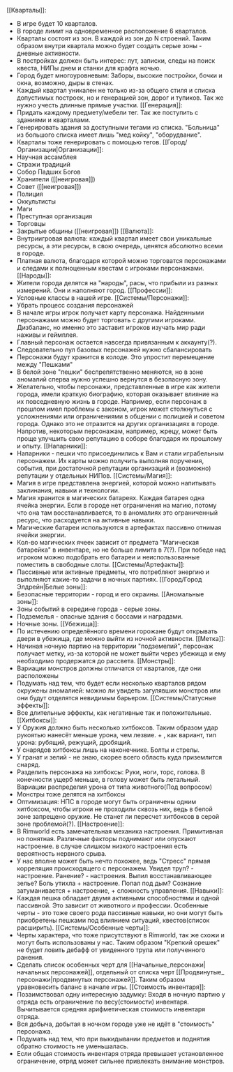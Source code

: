 [[Кварталы]]:
- В игре будет 10 кварталов.
- В городе лимит на одновременное расположение 6 кварталов.
- Кварталы состоят из зон. В каждой из зон до N строений. Таким образом внутри квартала можно будет создать серые зоны - дневные активности.
- В постройках должен быть интерес: лут, записки, следы на поиск квеста, НИПы днем и станки для крафта ночью.
- Город будет многоуровневым: Заборы, высокие постройки, бочки и окна, возможно, дыры в стенах.
 - Каждый квартал уникален не только из-за общего стиля и списка допустимых построек, но и генерацией зон, дорог и тупиков. Так же нужно учесть длинные прямые участки.
[[Генерация]]:
- Придать каждому предмету/мебели тег. Так же поступить с зданиями и кварталами.
- Генерировать здания за доступными тегами из списка. "Больница" из большого списка имеет лишь "мед койку", "оборудвание".
- Кварталы тоже генерировать с помощью тегов.
[[Город/Организации|Организации]]:
- Научная ассамблея
- Стражи традиций
- Собор Падших Богов
- Хранители ([[неигровая]])
- Совет ([[неигровая]])
- Полиция
- Оккультисты
- Маги
- Преступная организация
- Торговцы
- Закрытые общины ([[неигровая]])
[[Валюта]]:
- Внутриигровая валюта: каждый квартал имеет свои уникальные ресурсы, а эти ресурсы, в свою очередь, ценятся абсолютно всеми в городе.
- Платная валюта, благодаря которой можно торговатся персонажами и следами к полноценным квестам с игроками персонажами.
[[Народы]]:
- Жители города делятся на "народы", расы, что прибыли из разных измерений. Они и наполняют город.
[[Профессии]]:
- Условные классы в нашей игре.
[[Системы/Персонажи]]:
- Убрать процесс создания персонажей
- В начале игры игрок получает карту персонажа. Найденными персонажами можно будет торговать с другими игроками. Дизбаланс, но именно это заставит игроков изучать мир ради наживы и геймплея.
- Главный персонаж остается навсегда привязанным к аккаунту(?).
- Следовательно пул базовых персонажей нужно сбалансировать
- Персонажи будут хранится в колоде. Это упростит перемещение между "Пешками"
- В белой зоне "пешки" беспрепятственно меняются, но в зоне аномалий сперва нужно успешно вернутся в безопасную зону.
- Желательно, чтобы персонажи, представленные в игре как жители города, имели краткую биографию, которая оказывает влияние на их повседневную жизнь в городе. Например, если персонаж в прошлом имел проблемы с законом, игрок может столкнуться с усложнениями или ограничениями в общении с полицией и советом города. Однако это не отразится на других организациях в городе. Напротив, некоторым персонажам, например, жрецу, может быть проще улучшить свою репутацию в соборе благодаря их прошлому и опыту.
[[Напарники]]:
- Напарники - пешки что присоединились к Вам и стали играбельным персонажем. Их карты можно получить выполняя поручения, события, при достаточной репутации организаций и (возможно) репутации у отдельных НИПов.
[[Системы/Магия]]:
- Магия в игре представлена энергией, которой можно напитывать заклинания, навыки и технологии.
- Магия хранится в магических батареях. Каждая батарея одна ячейка энергии. Если в городе нет ограничения на магию, потому что она там восстанавливается, то в аномалиях это ограниченный ресурс, что расходуется на активные навыки.
- Магические батареи используются в артефактах пассивно отнимая ячейки энергии.
- Кол-во магических ячеек зависит от предмета "Магическая батарейка" в инвентаре, но не больше лимита в 7(?). При победе над игроком можно подобрать его батареи и неиспользованные поместить в свободные слоты.
[[Системы/Артефакты]]:
- Пассивные или активные предметы, что потребляют энергию и выполняют какие-то задачи в ночных партиях.
[[Город/Город Элдрейн|Белые зоны]]:
- Безопасные территории - город и его окраины.
[[Аномальные зоны]]:
- Зоны событий в середине города - серые зоны.
- Подземелья - опасные здания с боссами и наградами.
- Ночные зоны.
[[Убежища]]:
- По истечению определённого времени горожане будут открывать двери в убежища, где можно выйти из ночной активности.
[[Метка]]:
- Начиная ночную партию на территории "подземелий", персонаж получает метку, из-за которой не может выйти через убежища и ему необходимо продержатся до рассвета.
[[Монстры]]:
- Вариации монстров должны отличатся от кварталов, где они расположены
- Подумать над тем, что будет если несколько кварталов рядом окружены аномалией: можно ли увидеть загулявших монстров или они будут отделятся невидимым барьером.
[[Системы/Статусные эффекты]]:
- Все длительные эффекты, как негативные так и положительные.
[[Хитбоксы]]:
- У Оружия должно быть несколько хитбоксов. Таким образом удар рукоятью нанесёт меньше урона, чем лезвие. + , как вариант, тип урона: рубящий, режущий, дробящий. 
- У снарядов хитбоксы лишь на наконечнике. Болты и стрелы.
- У гранат и зелий - не знаю, скорее всего область куда приземлится снаряд.
- Разделить персонажа на хитбоксы: Руки, ноги, торс, голова. В конечности ущерб меньше, в голову может быть летальный. Вариации распределия урона от типа животного(Под вопросом)
- Монстры тоже делятся на хитбоксы
- Оптимизация: НПС в городе могут быть ограничены одним хитбоксом, чтобы игроки не проходили сквозь них, ведь в белой зоне запрещено оружие. Не станет ли пересчет хитбоксов в серой зоне проблемой(?).
[[Настроение]]:
- В Rimworld есть замечательная механика настроения. Примитивная но понятная. Различные факторы поднимают или опускают настроение. в случае слишком низкого настроения есть вероятность нервного срыва.
- У нас вполне может быть нечто похожее, ведь "Стресс" прямая корреляция происходящего с персонажем. Увидел труп? - настроение. Ранение? - настроения. Выпил восстанавливающее зелье? Боль утихла + настроение. Попал под дым? Сознание затуманивается + настроение, + сложность управления.
[[Навыки]]:
- Каждая пешка обладает двумя активными способностями и одной пассивной. Это зависит от животного и профессии. Особенные черты - это тоже своего рода пассивные навыки, но они могут быть приобретены пешками под влиянием ситуаций, квестов(список расширить). 
[[Системы/Особенные черты]]:
- Черты характера, что тоже присутствуют в Rimworld, так же схожи и могут быть использованы у нас. Таким образом "Крепкий орешек" не будет ловить дебафф от увиденного трупа или полученного ранения.
- Сделать список особенных черт для [[Начальные_персонажи|начальных персонажей]], отдельный от списка черт [[Продвинутые_ персонажи|продвинутых персонажей]]. Таким образом уравновесить баланс в начале игры.
[[Стоимость инвентаря]]:
- Позаимствовал одну интересную задумку: Входя в ночную партию у отряда есть ограничение по весу(стоимости) инвентаря. Вычитывается средняя арифметическая стоимость инвентаря отряда. 
- Вся добыча, добытая в ночном городе уже не идёт в "стоимость" персонажа. 
- Подумать над тем, что при выкидывании предметов и поднятия обратно стоимость не уменьшалась.
- Если общая стоимость инвентаря отряда превышает установленное ограничение, отряд может сильнее привлекать внимание монстров.